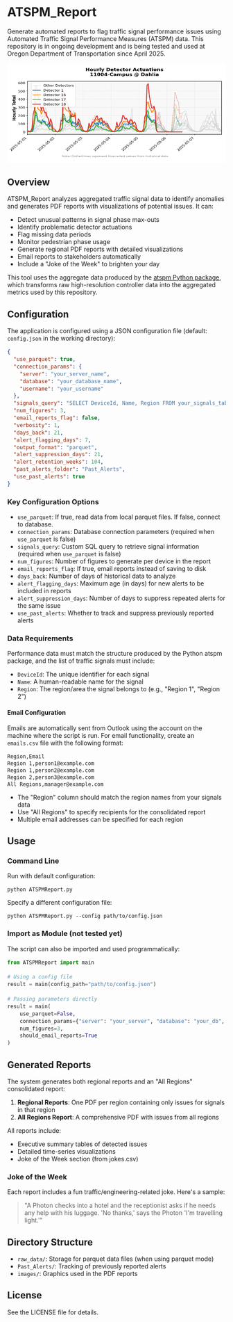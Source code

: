 # ATSPM_Report

Generate automated reports to flag traffic signal performance issues using Automated Traffic Signal Performance Measures (ATSPM) data. This repository is in ongoing development and is being tested and used at Oregon Department of Transportation since April 2025.

![Example Detector Alert](Example_Detector_Alert.png)

## Overview

ATSPM_Report analyzes aggregated traffic signal data to identify anomalies and generates PDF reports with visualizations of potential issues. It can:

- Detect unusual patterns in signal phase max-outs
- Identify problematic detector actuations
- Flag missing data periods
- Monitor pedestrian phase usage
- Generate regional PDF reports with detailed visualizations
- Email reports to stakeholders automatically
- Include a "Joke of the Week" to brighten your day

This tool uses the aggregate data produced by the [atspm Python package](https://github.com/ShawnStrasser/atspm), which transforms raw high-resolution controller data into the aggregated metrics used by this repository.

## Configuration

The application is configured using a JSON configuration file (default: `config.json` in the working directory):

```json
{
  "use_parquet": true,
  "connection_params": {
    "server": "your_server_name",
    "database": "your_database_name",
    "username": "your_username"
  },
  "signals_query": "SELECT DeviceId, Name, Region FROM your_signals_table",
  "num_figures": 3,
  "email_reports_flag": false,
  "verbosity": 1,
  "days_back": 21,
  "alert_flagging_days": 7,
  "output_format": "parquet",
  "alert_suppression_days": 21,
  "alert_retention_weeks": 104,
  "past_alerts_folder": "Past_Alerts",
  "use_past_alerts": true
}
```

### Key Configuration Options

- `use_parquet`: If true, read data from local parquet files. If false, connect to database.
- `connection_params`: Database connection parameters (required when `use_parquet` is false)
- `signals_query`: Custom SQL query to retrieve signal information (required when `use_parquet` is false)
- `num_figures`: Number of figures to generate per device in the report
- `email_reports_flag`: If true, email reports instead of saving to disk
- `days_back`: Number of days of historical data to analyze
- `alert_flagging_days`: Maximum age (in days) for new alerts to be included in reports
- `alert_suppression_days`: Number of days to suppress repeated alerts for the same issue
- `use_past_alerts`: Whether to track and suppress previously reported alerts

### Data Requirements

Performance data must match the structure produced by the Python atspm package, and the list of traffic signals must include:

- `DeviceId`: The unique identifier for each signal
- `Name`: A human-readable name for the signal
- `Region`: The region/area the signal belongs to (e.g., "Region 1", "Region 2")


#### Email Configuration

Emails are automatically sent from Outlook using the account on the machine where the script is run. For email functionality, create an `emails.csv` file with the following format:

```
Region,Email
Region 1,person1@example.com
Region 1,person2@example.com
Region 2,person3@example.com
All Regions,manager@example.com
```

- The "Region" column should match the region names from your signals data
- Use "All Regions" to specify recipients for the consolidated report
- Multiple email addresses can be specified for each region

## Usage

### Command Line

Run with default configuration:
```
python ATSPMReport.py
```

Specify a different configuration file:
```
python ATSPMReport.py --config path/to/config.json
```



### Import as Module (not tested yet)

The script can also be imported and used programmatically:

```python
from ATSPMReport import main

# Using a config file
result = main(config_path="path/to/config.json")

# Passing parameters directly
result = main(
    use_parquet=False,
    connection_params={"server": "your_server", "database": "your_db", "username": "your_user"},
    num_figures=3,
    should_email_reports=True
)
```

## Generated Reports

The system generates both regional reports and an "All Regions" consolidated report:

1. **Regional Reports**: One PDF per region containing only issues for signals in that region
2. **All Regions Report**: A comprehensive PDF with issues from all regions

All reports include:
- Executive summary tables of detected issues
- Detailed time-series visualizations
- Joke of the Week section (from jokes.csv)

### Joke of the Week

Each report includes a fun traffic/engineering-related joke. Here's a sample:

> "A Photon checks into a hotel and the receptionist asks if he needs any help with his luggage. 'No thanks,' says the Photon 'I'm travelling light.'"

## Directory Structure

- `raw_data/`: Storage for parquet data files (when using parquet mode)
- `Past_Alerts/`: Tracking of previously reported alerts
- `images/`: Graphics used in the PDF reports

## License

See the LICENSE file for details.
